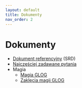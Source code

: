 ```yaml
---
layout: default
title: Dokumenty
nav_order: 2
---
```

# Dokumenty

- [Dokument referencyjny](docs/cairn-srd-pl.md) (SRD)
- [Najczęściej zadawane pytania](docs/faqs-pl.md)
- Magia
  - [Magia GLOG](docs/glog-magic-pl.md)
  - [Zaklęcia magii GLOG](docs/glog-spells-pl.md)
